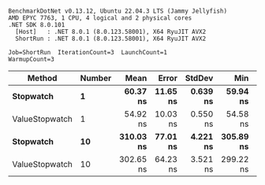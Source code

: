 ```

BenchmarkDotNet v0.13.12, Ubuntu 22.04.3 LTS (Jammy Jellyfish)
AMD EPYC 7763, 1 CPU, 4 logical and 2 physical cores
.NET SDK 8.0.101
  [Host]   : .NET 8.0.1 (8.0.123.58001), X64 RyuJIT AVX2
  ShortRun : .NET 8.0.1 (8.0.123.58001), X64 RyuJIT AVX2

Job=ShortRun  IterationCount=3  LaunchCount=1  
WarmupCount=3  

```
| Method         | Number | Mean      | Error    | StdDev   | Min       | Max       | Gen0   | Allocated |
|--------------- |------- |----------:|---------:|---------:|----------:|----------:|-------:|----------:|
| **Stopwatch**      | **1**      |  **60.37 ns** | **11.65 ns** | **0.639 ns** |  **59.94 ns** |  **61.10 ns** | **0.0005** |      **40 B** |
| ValueStopwatch | 1      |  54.92 ns | 10.03 ns | 0.550 ns |  54.58 ns |  55.55 ns |      - |         - |
| **Stopwatch**      | **10**     | **310.03 ns** | **77.01 ns** | **4.221 ns** | **305.89 ns** | **314.33 ns** | **0.0005** |      **40 B** |
| ValueStopwatch | 10     | 302.65 ns | 64.23 ns | 3.521 ns | 299.22 ns | 306.26 ns |      - |         - |
